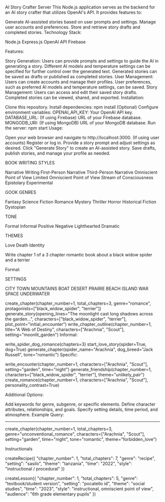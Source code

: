 AI Story Crafter Server
This Node.js application serves as the backend for an AI story crafter that utilizes OpenAI's API. It provides features to:

Generate AI-assisted stories based on user prompts and settings.
Manage user accounts and preferences.
Store and retrieve story drafts and completed stories.
Technology Stack:

Node.js
Express.js
OpenAI API
Firebase

Features:

Story Generation:
Users can provide prompts and settings to guide the AI in generating a story.
Different AI models and temperature settings can be specified for further control over the generated text.
Generated stories can be saved as drafts or published as completed stories.
User Management:
Users can create accounts and manage their profiles.
User preferences, such as preferred AI models and temperature settings, can be saved.
Story Management:
Users can access and edit their saved story drafts.
Completed stories can be viewed, shared, and exported.
Installation:

Clone this repository.
Install dependencies: npm install
(Optional) Configure environment variables:
OPENAI_API_KEY: Your OpenAI API key.
DATABASE_URL: (If using Firebase) URL of your Firebase database.
MONGODB_URI: (If using MongoDB) URL of your MongoDB database.
Run the server: npm start
Usage:

Open your web browser and navigate to http://localhost:3000.
(If using user accounts) Register or log in.
Provide a story prompt and adjust settings as desired.
Click "Generate Story" to create an AI-assisted story.
Save drafts, publish stories, and manage your profile as needed.


BOOK WRITING STYLES

Narrative Writing
First-Person Narrative
Third-Person Narrative
Omniscient Point of View
Limited Omniscient Point of View
Stream of Consciousness
Epistolary
Experimental

GOOK GENRES

Fantasy
Science Fiction
Romance
Mystery
Thriller
Horror
Historical Fiction
Dystopian

TONE

Formal
Informal
Positive
Negative
Lighthearted
Dramatic

THEMES

Love
Death
Identity

Write chapter 1 of a 3 chapter romantic book about a black widow spider and a terrier

Formal:

SETTINGS

CITY
TOWN
MOUNTAINS
BOAT
DESERT
PRAIRIE
BEACH
ISLAND
WAR
SPACE
UNDERWATER

create_chapter(chapter_number=1, total_chapters=3, genre="romance", protagonists=["black_widow_spider", "terrier"])
generate_story(opening_lines="The moonlight cast long shadows across the garden...", characters=["black_widow_spider", "terrier"], plot_point="initial_encounter")
write_chapter_outline(chapter_number=1, title="A Web of Destiny", characters=["Arachnia", "Scout"], setting="moonlit_garden")
Informal:

write_spider_dog_romance(chapters=3)
start_love_story(spider=True, dog=True)
generate_chapter(spider_name="Arachnia", dog_breed="Jack Russell", tone="romantic")
Specific:

write_encounter(chapter_number=1, characters=["Arachnia", "Scout"], setting="garden", time="night")
generate_friendship(chapter_number=1, characters=["black_widow_spider", "terrier"], theme="unlikely_pair")
create_romance(chapter_number=1, characters=["Arachnia", "Scout"], personality_contrast=True)

Additional Options:

Add keywords for genre, subgenre, or specific elements.
Define character attributes, relationships, and goals.
Specify setting details, time period, and atmosphere.
Example Query:

*****

create_chapter(chapter_number=1, total_chapters=3, genre="unconventional_romance", characters=["Arachnia", "Scout"], setting="garden", time="night", tone="romantic", theme="forbidden_love")


Instructionals

createRecipe({
  "chapter_number": 1,
  "total_chapters": 7,
  "genre": "recipe",
  "setting": "sasilo",
  "theme": "tanzania",
  "time": "2022",
  "style": "instructional / procedural"
})


createLesson({
  "chapter_number": 1,
  "total_chapters": 5,
  "genre": "textbook/student version",
  "setting": "pocatello id",
  "theme": "social studies",
  "time": "2023",
  "style": "instructional, omniscient point of view",
  "audience": "6th grade elementary pupils"
})